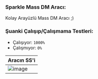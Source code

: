 ### Sparkle Mass DM Aracı:
Kolay Arayüzlü Mass DM Aracı ;)

### Şuanki Çalışıp/Çalışmama Testleri:
- Çalışıyor: `1000%`
- Çalışmıyor: `0%`


|  Aracın SS'i  | 
| ------------- | 
| ![image](https://cdn.discordapp.com/attachments/408273027416064001/936430152945115156/unknown.png) |
